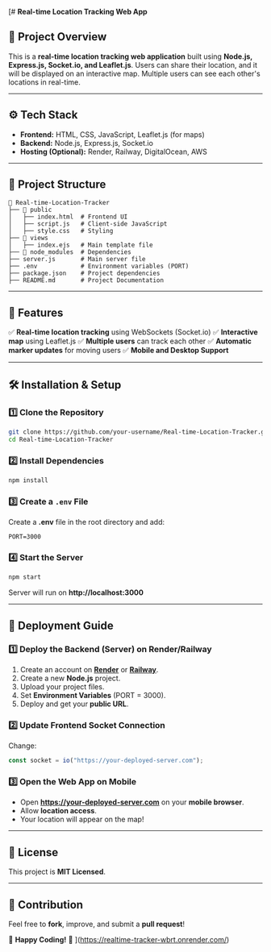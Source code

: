 [# **Real-time Location Tracking Web App**



## **📌 Project Overview**
This is a **real-time location tracking web application** built using **Node.js, Express.js, Socket.io, and Leaflet.js**. Users can share their location, and it will be displayed on an interactive map. Multiple users can see each other's locations in real-time.

---

## **⚙️ Tech Stack**
- **Frontend:** HTML, CSS, JavaScript, Leaflet.js (for maps)
- **Backend:** Node.js, Express.js, Socket.io
- **Hosting (Optional):** Render, Railway, DigitalOcean, AWS

---

## **📂 Project Structure**
```
📂 Real-time-Location-Tracker
├── 📂 public
│   ├── index.html  # Frontend UI
│   ├── script.js   # Client-side JavaScript
│   ├── style.css   # Styling
├── 📂 views
│   ├── index.ejs   # Main template file
├── 📂 node_modules  # Dependencies
├── server.js       # Main server file
├── .env            # Environment variables (PORT)
├── package.json    # Project dependencies
├── README.md       # Project Documentation
```

---

## **🚀 Features**
✅ **Real-time location tracking** using WebSockets (Socket.io)
✅ **Interactive map** using Leaflet.js
✅ **Multiple users** can track each other
✅ **Automatic marker updates** for moving users
✅ **Mobile and Desktop Support**

---

## **🛠️ Installation & Setup**

### **1️⃣ Clone the Repository**
```sh
git clone https://github.com/your-username/Real-time-Location-Tracker.git
cd Real-time-Location-Tracker
```

### **2️⃣ Install Dependencies**
```sh
npm install
```

### **3️⃣ Create a `.env` File**
Create a **.env** file in the root directory and add:
```env
PORT=3000
```

### **4️⃣ Start the Server**
```sh
npm start
```
Server will run on **http://localhost:3000**

---

## **📡 Deployment Guide**
### **1️⃣ Deploy the Backend (Server) on Render/Railway**
1. Create an account on **[Render](https://render.com)** or **[Railway](https://railway.app)**.
2. Create a new **Node.js** project.
3. Upload your project files.
4. Set **Environment Variables** (PORT = 3000).
5. Deploy and get your **public URL**.

### **2️⃣ Update Frontend Socket Connection**
Change:
```js
const socket = io("https://your-deployed-server.com");
```

### **3️⃣ Open the Web App on Mobile**
- Open **https://your-deployed-server.com** on your **mobile browser**.
- Allow **location access**.
- Your location will appear on the map!

---

## **📜 License**
This project is **MIT Licensed**.

---

## **🙌 Contribution**
Feel free to **fork**, improve, and submit a **pull request**!

🚀 **Happy Coding!** 🎯
](https://realtime-tracker-wbrt.onrender.com/)
